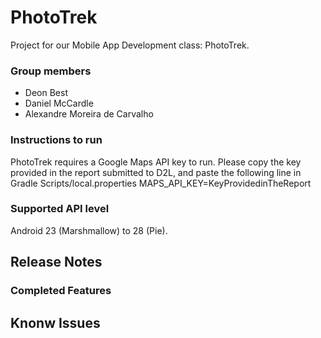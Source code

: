 # PhotoTrek
Project for our Mobile App Development class: PhotoTrek.

### Group members
- Deon Best
- Daniel McCardle
- Alexandre Moreira de Carvalho

### Instructions to run
PhotoTrek requires a Google Maps API key to run. Please copy the key provided in the report submitted to D2L, and paste the following line in Gradle Scripts/local.properties
MAPS_API_KEY=KeyProvidedinTheReport

### Supported API level
Android 23 (Marshmallow) to 28 (Pie).

## Release Notes

### Completed Features

## Knonw Issues
